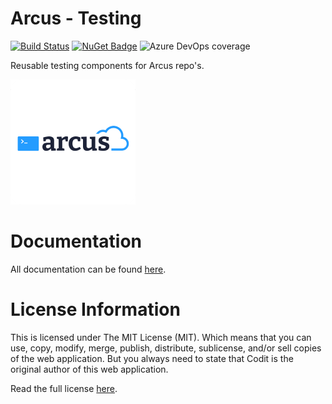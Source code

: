 # Arcus - Testing
[![Build Status](https://dev.azure.com/codit/Arcus/_apis/build/status/Commit%20builds/CI%20-%20Arcus.Testing?branchName=main)](https://dev.azure.com/codit/Arcus/_build/latest?definitionId=804&branchName=main)
[![NuGet Badge](https://buildstats.info/nuget/Arcus.Testing.Logging.Xunit?includePreReleases=true)](https://www.nuget.org/packages/Arcus.Testing.Logging/)
![Azure DevOps coverage](https://img.shields.io/azure-devops/coverage/codit/Arcus/804)

Reusable testing components for Arcus repo's.

![Arcus](https://raw.githubusercontent.com/arcus-azure/arcus/master/media/arcus.png)

# Documentation
All documentation can be found [here](https://testing.arcus-azure.net/).

# License Information
This is licensed under The MIT License (MIT). Which means that you can use, copy, modify, merge, publish, distribute, sublicense, and/or sell copies of the web application. But you always need to state that Codit is the original author of this web application.

Read the full license [here](https://github.com/arcus-azure/arcus.testing/blob/master/LICENSE).
